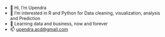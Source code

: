 - 👋 Hi, I’m Upendra
- 👀 I’m interested in R and Python for Data cleaning, visualization, analysis and Prediction
- 🌱 Learning data and business, now and forever
- 📫 upendra.acd@gmail.com

<!---
Upendra49/Upendra49 is a ✨ special ✨ repository because its `README.md` (this file) appears on your GitHub profile.
You can click the Preview link to take a look at your changes.
--->
